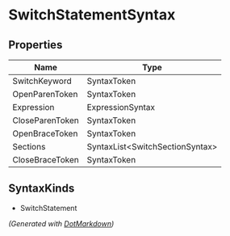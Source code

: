 # SwitchStatementSyntax

## Properties

| Name            | Type                             |
| --------------- | -------------------------------- |
| SwitchKeyword   | SyntaxToken                      |
| OpenParenToken  | SyntaxToken                      |
| Expression      | ExpressionSyntax                 |
| CloseParenToken | SyntaxToken                      |
| OpenBraceToken  | SyntaxToken                      |
| Sections        | SyntaxList\<SwitchSectionSyntax> |
| CloseBraceToken | SyntaxToken                      |

## SyntaxKinds

* SwitchStatement

*\(Generated with [DotMarkdown](http://github.com/JosefPihrt/DotMarkdown)\)*